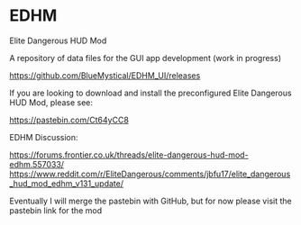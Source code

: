 # EDHM
Elite Dangerous HUD Mod

A repository of data files for the GUI app development (work in progress)

https://github.com/BlueMystical/EDHM_UI/releases

If you are looking to download and install the preconfigured Elite Dangerous HUD Mod, please see:

https://pastebin.com/Ct64yCC8

EDHM Discussion:

https://forums.frontier.co.uk/threads/elite-dangerous-hud-mod-edhm.557033/
https://www.reddit.com/r/EliteDangerous/comments/jbfu17/elite_dangerous_hud_mod_edhm_v131_update/

Eventually I will merge the pastebin with GitHub, but for now please visit the pastebin link for the mod
